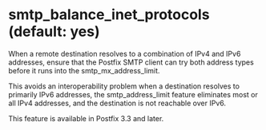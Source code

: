 # smtp_balance_inet_protocols (default: yes)
 When a remote destination resolves to a combination of IPv4 and
IPv6 addresses, ensure that the Postfix SMTP client can try both
address types before it runs into the smtp\_mx\_address\_limit. 


 This avoids an interoperability problem when a destination resolves
to primarily IPv6 addresses, the smtp\_address\_limit feature eliminates
most or all IPv4 addresses, and the destination is not reachable over
IPv6. 


 This feature is available in Postfix 3.3 and later. 


